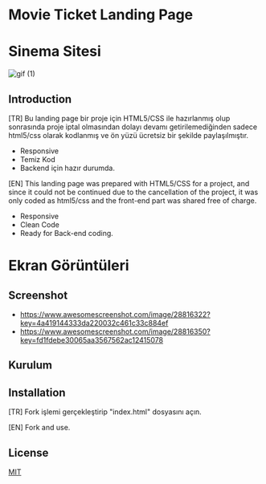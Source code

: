 # Movie Ticket Landing Page
# Sinema Sitesi

![gif (1)](https://user-images.githubusercontent.com/53059811/175771119-d88a9801-1e70-40ce-91af-fabe1217d751.gif)


## Introduction

[TR]
Bu landing page bir proje için HTML5/CSS ile hazırlanmış olup sonrasında proje iptal olmasından dolayı devamı getirilemediğinden sadece html5/css olarak kodlanmış ve ön yüzü ücretsiz bir şekilde paylaşılmıştır.

- Responsive
- Temiz Kod
- Backend için hazır durumda.


[EN]
This landing page was prepared with HTML5/CSS for a project, and since it could not be continued due to the cancellation of the project, it was only coded as html5/css and the front-end part was shared free of charge.

- Responsive
- Clean Code
- Ready for Back-end coding.

# Ekran Görüntüleri
## Screenshot
- https://www.awesomescreenshot.com/image/28816322?key=4a419144333da220032c461c33c884ef
- https://www.awesomescreenshot.com/image/28816350?key=fd1fdebe30065aa3567562ac12415078


## Kurulum
## Installation

[TR] Fork işlemi gerçekleştirip "index.html" dosyasını açın.

[EN] Fork and use.


## License
[MIT](https://choosealicense.com/licenses/mit/)
